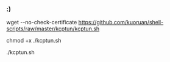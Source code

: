 ### :)
wget --no-check-certificate https://github.com/kuoruan/shell-scripts/raw/master/kcptun/kcptun.sh

chmod +x ./kcptun.sh

./kcptun.sh
